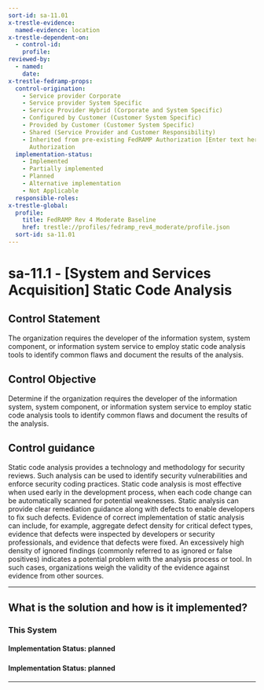 ```yaml
---
sort-id: sa-11.01
x-trestle-evidence:
  named-evidence: location
x-trestle-dependent-on:
  - control-id:
    profile:
reviewed-by:
  - named:
    date:
x-trestle-fedramp-props:
  control-origination:
    - Service provider Corporate
    - Service provider System Specific
    - Service Provider Hybrid (Corporate and System Specific)
    - Configured by Customer (Customer System Specific)
    - Provided by Customer (Customer System Specific)
    - Shared (Service Provider and Customer Responsibility)
    - Inherited from pre-existing FedRAMP Authorization [Enter text here], Date of
      Authorization
  implementation-status:
    - Implemented
    - Partially implemented
    - Planned
    - Alternative implementation
    - Not Applicable
  responsible-roles:
x-trestle-global:
  profile:
    title: FedRAMP Rev 4 Moderate Baseline
    href: trestle://profiles/fedramp_rev4_moderate/profile.json
  sort-id: sa-11.01
---
```


# sa-11.1 - \[System and Services Acquisition\] Static Code Analysis

## Control Statement

The organization requires the developer of the information system, system component, or information system service to employ static code analysis tools to identify common flaws and document the results of the analysis.

## Control Objective

Determine if the organization requires the developer of the information system, system component, or information system service to employ static code analysis tools to identify common flaws and document the results of the analysis.

## Control guidance

Static code analysis provides a technology and methodology for security reviews. Such analysis can be used to identify security vulnerabilities and enforce security coding practices. Static code analysis is most effective when used early in the development process, when each code change can be automatically scanned for potential weaknesses. Static analysis can provide clear remediation guidance along with defects to enable developers to fix such defects. Evidence of correct implementation of static analysis can include, for example, aggregate defect density for critical defect types, evidence that defects were inspected by developers or security professionals, and evidence that defects were fixed. An excessively high density of ignored findings (commonly referred to as ignored or false positives) indicates a potential problem with the analysis process or tool. In such cases, organizations weigh the validity of the evidence against evidence from other sources.

______________________________________________________________________

## What is the solution and how is it implemented?

<!-- For implementation status enter one of: implemented, partial, planned, alternative, not-applicable -->

<!-- Note that the list of rules under ### Rules: is read-only and changes will not be captured after assembly to JSON -->

### This System

<!-- Add implementation prose for the main This System component for control: sa-11.1 -->

#### Implementation Status: planned

### 

<!-- Add control implementation description here for control: sa-11.1 -->

#### Implementation Status: planned

______________________________________________________________________
